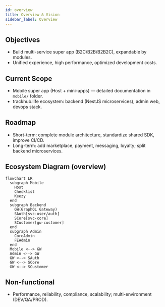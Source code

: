```yaml
---
id: overview
title: Overview & Vision
sidebar_label: Overview
---
```


## Objectives

- Build multi-service super app (B2C/B2B/B2B2C), expandable by modules.
- Unified experience, high performance, optimized development costs.

## Current Scope

- Mobile super app (Host + mini-apps) — detailed documentation in `mobile/` folder.
- trackhub.life ecosystem: backend (NestJS microservices), admin web, devops stack.

## Roadmap

- Short-term: complete module architecture, standardize shared SDK, improve CI/CD.
- Long-term: add marketplace, payment, messaging, loyalty; split backend microservices.

## Ecosystem Diagram (overview)

```mermaid
flowchart LR
  subgraph Mobile
    Host
    Checklist
    Keezy
  end
  subgraph Backend
    GW(GraphQL Gateway)
    SAuth[svc-user/auth]
    SCore[svc-core]
    SCustomer[gw-customer]
  end
  subgraph Admin
    CoreAdmin
    FEAdmin
  end
  Mobile <--> GW
  Admin <--> GW
  GW <--> SAuth
  GW <--> SCore
  GW <--> SCustomer
```

## Non-functional

- Performance, reliability, compliance, scalability; multi-environment (DEV/QA/PROD).
